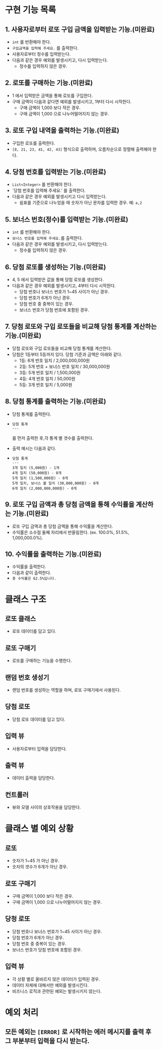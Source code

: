 # 구현 기능 목록

## 1. 사용자로부터 로또 구입 금액을 입력받는 기능.(미완료)

- `int` 를 반환해야 한다.
- `구입금액을 입력해 주세요.` 를 출력한다.
- 사용자로부터 정수를 입력받는다.
- 다음과 같은 경우 예외를 발생시키고, 다시 입력받는다.
    - 정수를 입력하지 않은 경우.

## 2. 로또를 구매하는 기능.(미완료)

- 1 에서 입력받은 금액을 통해 로또를 구입한다.
- 구매 금액이 다음과 같다면 예외를 발생시키고, 1부터 다시 시작한다.
    - 구매 금액이 1,000 보다 작은 경우.
    - 구매 금액이 1,000 으로 나누어떨어지지 않는 경우.

## 3. 로또 구입 내역을 출력하는 기능.(미완료)

- 구입한 로또를 출력한다.
- `[8, 21, 23, 41, 42, 43]` 형식으로 출력하며, 오름차순으로 정렬해 출력해야 한다.

## 4. 당첨 번호를 입력받는 기능.(미완료)

- `List<Integer>` 를 반환해야 한다.
- `당첨 번호를 입력해 주세요.' 를 출력한다.
- 다음과 같은 경우 예외를 발생시키고 다시 입력받는다.
    - 쉼표를 기준으로 나누었을 때 숫자가 아닌 문자를 입력한 경우. 예: `a,2`

## 5. 보너스 번호(정수)를 입력받는 기능.(미완료)

- `int` 를 반환해야 한다.
- `보너스 번호를 입력해 주세요.`를 출력한다.
- 다음과 같은 경우 예외를 발생시키고, 다시 입력받는다.
    - 정수를 입력하지 않은 경우.

## 6. 당첨 로또를 생성하는 기능.(미완료)

- 4, 5 에서 입력받은 값을 통해 당첨 로또를 생성한다.
- 다음과 같은 경우 예외를 발생시키고, 4부터 다시 시작한다.
    - 당첨 번호나 보너스 번호가 1~45 사이가 아닌 경우.
    - 당첨 번호가 6개가 아닌 경우.
    - 당첨 번호 중 중복이 있는 경우.
    - 보너스 번호가 당첨 번호에 포함된 경우.

## 7. 당첨 로또와 구입 로또들을 비교해 당첨 통계를 계산하는 기능.(미완료)

- 당첨 로또와 구입 로또들을 비교해 당첨 통계를 계산한다.
- 당첨은 1등부터 5등까지 있다. 당첨 기준과 금액은 아래와 같다.
    - 1등: 6개 번호 일치 / 2,000,000,000원
    - 2등: 5개 번호 + 보너스 번호 일치 / 30,000,000원
    - 3등: 5개 번호 일치 / 1,500,000원
    - 4등: 4개 번호 일치 / 50,000원
    - 5등: 3개 번호 일치 / 5,000원

## 8. 당첨 통계를 출력하는 기능.(미완료)

- 당첨 통계를 출력한다.

- ```
  당첨 통계
  ---
  ```
  를 먼저 출력한 후,각 통계 별 갯수를 출력한다.
- 출력 예시는 다음과 같다.
- ```
  당첨 통계
  ---
  3개 일치 (5,000원) - 1개
  4개 일치 (50,000원) - 0개
  5개 일치 (1,500,000원) - 0개
  5개 일치, 보너스 볼 일치 (30,000,000원) - 0개
  6개 일치 (2,000,000,000원) - 0개
  ```

## 9. 로또 구입 금액과 총 당첨 금액을 통해 수익률을 계산하는 기능.(미완료)

- 로또 구입 금액과 총 당첨 금액을 통해 수익률을 계산한다.
- 수익률은 소수점 둘째 자리에서 반올림한다. (ex. 100.0%, 51.5%, 1,000,000.0%).

## 10. 수익률을 출력하는 기능.(미완료)

- 수익률을 출력한다.
- 다음과 같이 출력한다.
- `총 수익률은 62.5%입니다.`

# 클래스 구조

## 로또 클래스

- 로또 데이터를 담고 있다.

## 로또 구매기

- 로또를 구매하는 기능을 수행한다.

## 랜덤 번호 생성기

- 랜덤 번호를 생성하는 역할을 하며, 로또 구매기에서 사용된다.

## 당첨 로또

- 당첨 로또 데이터를 담고 있다.

## 입력 뷰

- 사용자로부터 입력을 담당한다.

## 출력 뷰

- 데이터 출력을 담당한다.

## 컨트롤러

- 뷰와 모델 사이의 상호작용을 담당한다.

# 클래스 별 예외 상황

## 로또

- 숫자가 1~45 가 아닌 경우.
- 숫자의 갯수가 6개가 아닌 경우.

## 로또 구매기

- 구매 금액이 1,000 보다 작은 경우.
- 구매 금액이 1,000 으로 나누어떨어지지 않는 경우.

## 당청 로또

- 당첨 번호나 보너스 번호가 1~45 사이가 아닌 경우.
- 당첨 번호가 6개가 아닌 경우.
- 당첨 번호 중 중복이 있는 경우.
- 보너스 번호가 당첨 번호에 포함된 경우.

## 입력 뷰

- 각 상황 별로 올바르지 않은 데이터가 입력된 경우.
- 데이터 자체에 대해서만 예외를 발생시킨다.
- 비즈니스 로직과 관련된 예외는 발생시키지 않는다.

# 예외 처리

## 모든 예외는 `[ERROR]` 로 시작하는 에러 메시지를 출력 후 그 부분부터 입력을 다시 받는다.